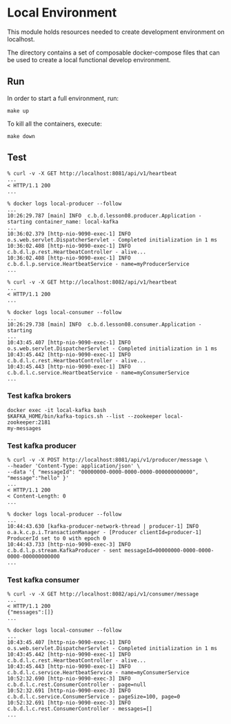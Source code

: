 # Local Environment

This module holds resources needed to create development environment
on localhost.

The directory contains a set of composable docker-compose files
that can be used to create a local functional develop environment.

## Run

In order to start a full environment, run:
```shell
make up
```

To kill all the containers, execute:
```shell
make down
```

## Test

```
% curl -v -X GET http://localhost:8081/api/v1/heartbeat
...
< HTTP/1.1 200 
...

% docker logs local-producer --follow
...
10:26:29.787 [main] INFO  c.b.d.lesson08.producer.Application - starting container_name: local-kafka
...
10:36:02.379 [http-nio-9090-exec-1] INFO  o.s.web.servlet.DispatcherServlet - Completed initialization in 1 ms
10:36:02.408 [http-nio-9090-exec-1] INFO  c.b.d.l.p.rest.HeartbeatController - alive...
10:36:02.408 [http-nio-9090-exec-1] INFO  c.b.d.l.p.service.HeartbeatService - name=myProducerService
...

% curl -v -X GET http://localhost:8082/api/v1/heartbeat   
...
< HTTP/1.1 200 
...

% docker logs local-consumer --follow
...
10:26:29.738 [main] INFO  c.b.d.lesson08.consumer.Application - starting
...
10:43:45.407 [http-nio-9090-exec-1] INFO  o.s.web.servlet.DispatcherServlet - Completed initialization in 1 ms
10:43:45.442 [http-nio-9090-exec-1] INFO  c.b.d.l.c.rest.HeartbeatController - alive...
10:43:45.443 [http-nio-9090-exec-1] INFO  c.b.d.l.c.service.HeartbeatService - name=myConsumerService
...

```
### Test kafka brokers

```
docker exec -it local-kafka bash 
$KAFKA_HOME/bin/kafka-topics.sh --list --zookeeper local-zookeeper:2181
my-messages
```

### Test kafka producer

```
% curl -v -X POST http://localhost:8081/api/v1/producer/message \
--header 'Content-Type: application/json' \
--data '{ "messageId": "00000000-0000-0000-0000-000000000000", "message":"hello" }'   
...
< HTTP/1.1 200 
< Content-Length: 0
...

% docker logs local-producer --follow
...
10:44:43.630 [kafka-producer-network-thread | producer-1] INFO  o.a.k.c.p.i.TransactionManager - [Producer clientId=producer-1] ProducerId set to 0 with epoch 0
10:44:43.733 [http-nio-9090-exec-3] INFO  c.b.d.l.p.stream.KafkaProducer - sent messageId=00000000-0000-0000-0000-000000000000
...

```

### Test kafka consumer

```
% curl -v -X GET http://localhost:8082/api/v1/consumer/message   
...
< HTTP/1.1 200 
{"messages":[]}
...

% docker logs local-consumer --follow
...
10:43:45.407 [http-nio-9090-exec-1] INFO  o.s.web.servlet.DispatcherServlet - Completed initialization in 1 ms
10:43:45.442 [http-nio-9090-exec-1] INFO  c.b.d.l.c.rest.HeartbeatController - alive...
10:43:45.443 [http-nio-9090-exec-1] INFO  c.b.d.l.c.service.HeartbeatService - name=myConsumerService
10:52:32.690 [http-nio-9090-exec-3] INFO  c.b.d.l.c.rest.ConsumerController - page=null
10:52:32.691 [http-nio-9090-exec-3] INFO  c.b.d.l.c.service.ConsumerService - pageSize=100, page=0
10:52:32.691 [http-nio-9090-exec-3] INFO  c.b.d.l.c.rest.ConsumerController - messages=[]
...

```
